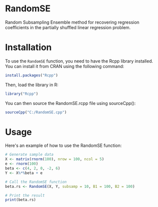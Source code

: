 # RandomSE

Random Subsampling Ensemble method for recovering regression coefficients in the partially shuffled linear regression problem.

# Installation

To use the `RandomSE` function, you need to have the Rcpp library installed. You can install it from CRAN using the following command:

```R
install.packages("Rcpp")
```

Then, load the library in R:
```R
library("Rcpp")
```

You can then source the RandomSE.rcpp file using sourceCpp():
```R
sourceCpp("C:/RandomSE.cpp")
```

# Usage
Here's an example of how to use the RandomSE function:
```R
# Generate sample data
X <- matrix(rnorm(100), nrow = 100, ncol = 5)
e <- rnorm(100)
beta <- c(4, 2, 0, -2, 6)
Y <- X%*%beta + e

# Call the RandomSE function
beta.rs <- RandomSE(X, Y, subsamp = 10, B1 = 100, B2 = 100)

# Print the result
print(beta.rs)
```

